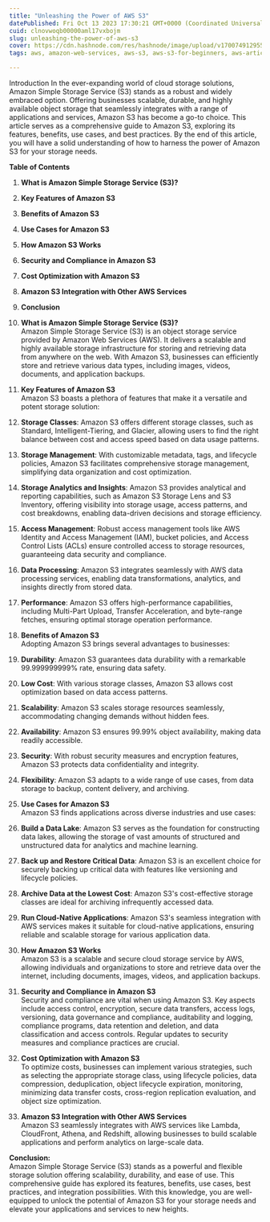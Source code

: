 ```yaml
---
title: "Unleashing the Power of AWS S3"
datePublished: Fri Oct 13 2023 17:30:21 GMT+0000 (Coordinated Universal Time)
cuid: clnovwoqb00000aml17vxbojm
slug: unleashing-the-power-of-aws-s3
cover: https://cdn.hashnode.com/res/hashnode/image/upload/v1700749129559/9f548b2d-30ce-44d1-b7e2-797153a65983.png
tags: aws, amazon-web-services, aws-s3, aws-s3-for-beginners, aws-articles

---
```


Introduction In the ever-expanding world of cloud storage solutions, Amazon Simple Storage Service (S3) stands as a robust and widely embraced option. Offering businesses scalable, durable, and highly available object storage that seamlessly integrates with a range of applications and services, Amazon S3 has become a go-to choice. This article serves as a comprehensive guide to Amazon S3, exploring its features, benefits, use cases, and best practices. By the end of this article, you will have a solid understanding of how to harness the power of Amazon S3 for your storage needs.

**Table of Contents**

1. **What is Amazon Simple Storage Service (S3)?**
    
2. **Key Features of Amazon S3**
    
3. **Benefits of Amazon S3**
    
4. **Use Cases for Amazon S3**
    
5. **How Amazon S3 Works**
    
6. **Security and Compliance in Amazon S3**
    
7. **Cost Optimization with Amazon S3**
    
8. **Amazon S3 Integration with Other AWS Services**
    
9. **Conclusion**
    

1. **What is Amazon Simple Storage Service (S3)?**  
    Amazon Simple Storage Service (S3) is an object storage service provided by Amazon Web Services (AWS). It delivers a scalable and highly available storage infrastructure for storing and retrieving data from anywhere on the web. With Amazon S3, businesses can efficiently store and retrieve various data types, including images, videos, documents, and application backups.
    
2. **Key Features of Amazon S3**  
    Amazon S3 boasts a plethora of features that make it a versatile and potent storage solution:
    

1. **Storage Classes**: Amazon S3 offers different storage classes, such as Standard, Intelligent-Tiering, and Glacier, allowing users to find the right balance between cost and access speed based on data usage patterns.
    
2. **Storage Management**: With customizable metadata, tags, and lifecycle policies, Amazon S3 facilitates comprehensive storage management, simplifying data organization and cost optimization.
    
3. **Storage Analytics and Insights**: Amazon S3 provides analytical and reporting capabilities, such as Amazon S3 Storage Lens and S3 Inventory, offering visibility into storage usage, access patterns, and cost breakdowns, enabling data-driven decisions and storage efficiency.
    
4. **Access Management**: Robust access management tools like AWS Identity and Access Management (IAM), bucket policies, and Access Control Lists (ACLs) ensure controlled access to storage resources, guaranteeing data security and compliance.
    
5. **Data Processing**: Amazon S3 integrates seamlessly with AWS data processing services, enabling data transformations, analytics, and insights directly from stored data.
    
6. **Performance**: Amazon S3 offers high-performance capabilities, including Multi-Part Upload, Transfer Acceleration, and byte-range fetches, ensuring optimal storage operation performance.
    

1. **Benefits of Amazon S3**  
    Adopting Amazon S3 brings several advantages to businesses:
    

1. **Durability**: Amazon S3 guarantees data durability with a remarkable 99.999999999% rate, ensuring data safety.
    
2. **Low Cost**: With various storage classes, Amazon S3 allows cost optimization based on data access patterns.
    
3. **Scalability**: Amazon S3 scales storage resources seamlessly, accommodating changing demands without hidden fees.
    
4. **Availability**: Amazon S3 ensures 99.99% object availability, making data readily accessible.
    
5. **Security**: With robust security measures and encryption features, Amazon S3 protects data confidentiality and integrity.
    
6. **Flexibility**: Amazon S3 adapts to a wide range of use cases, from data storage to backup, content delivery, and archiving.
    

1. **Use Cases for Amazon S3**  
    Amazon S3 finds applications across diverse industries and use cases:
    

1. **Build a Data Lake**: Amazon S3 serves as the foundation for constructing data lakes, allowing the storage of vast amounts of structured and unstructured data for analytics and machine learning.
    
2. **Back up and Restore Critical Data**: Amazon S3 is an excellent choice for securely backing up critical data with features like versioning and lifecycle policies.
    
3. **Archive Data at the Lowest Cost**: Amazon S3's cost-effective storage classes are ideal for archiving infrequently accessed data.
    
4. **Run Cloud-Native Applications**: Amazon S3's seamless integration with AWS services makes it suitable for cloud-native applications, ensuring reliable and scalable storage for various application data.
    
5. **How Amazon S3 Works**  
    Amazon S3 is a scalable and secure cloud storage service by AWS, allowing individuals and organizations to store and retrieve data over the internet, including documents, images, videos, and application backups.
    
6. **Security and Compliance in Amazon S3**  
    Security and compliance are vital when using Amazon S3. Key aspects include access control, encryption, secure data transfers, access logs, versioning, data governance and compliance, auditability and logging, compliance programs, data retention and deletion, and data classification and access controls. Regular updates to security measures and compliance practices are crucial.
    
7. **Cost Optimization with Amazon S3**  
    To optimize costs, businesses can implement various strategies, such as selecting the appropriate storage class, using lifecycle policies, data compression, deduplication, object lifecycle expiration, monitoring, minimizing data transfer costs, cross-region replication evaluation, and object size optimization.
    
8. **Amazon S3 Integration with Other AWS Services**  
    Amazon S3 seamlessly integrates with AWS services like Lambda, CloudFront, Athena, and Redshift, allowing businesses to build scalable applications and perform analytics on large-scale data.
    

**Conclusion:**  
Amazon Simple Storage Service (S3) stands as a powerful and flexible storage solution offering scalability, durability, and ease of use. This comprehensive guide has explored its features, benefits, use cases, best practices, and integration possibilities. With this knowledge, you are well-equipped to unlock the potential of Amazon S3 for your storage needs and elevate your applications and services to new heights.